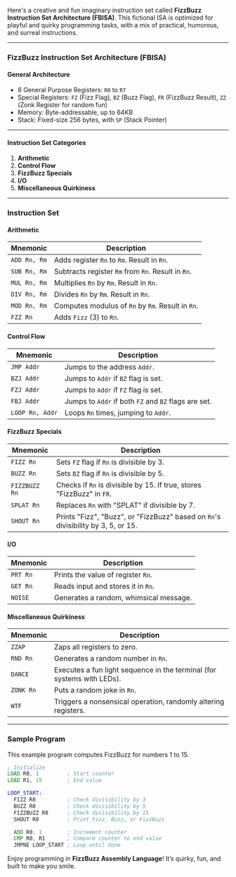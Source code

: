 Here's a creative and fun imaginary instruction set called **FizzBuzz Instruction Set Architecture (FBISA)**. This fictional ISA is optimized for playful and quirky programming tasks, with a mix of practical, humorous, and surreal instructions.

---

### **FizzBuzz Instruction Set Architecture (FBISA)**

#### **General Architecture**
- 8 General Purpose Registers: `R0` to `R7`
- Special Registers: `FZ` (Fizz Flag), `BZ` (Buzz Flag), `FR` (FizzBuzz Result), `ZZ` (Zonk Register for random fun)
- Memory: Byte-addressable, up to 64KB
- Stack: Fixed-size 256 bytes, with `SP` (Stack Pointer)

---

#### **Instruction Set Categories**
1. **Arithmetic**
2. **Control Flow**
3. **FizzBuzz Specials**
4. **I/O**
5. **Miscellaneous Quirkiness**

---

### **Instruction Set**

#### **Arithmetic**
| Mnemonic | Description                           |
|----------|---------------------------------------|
| `ADD Rn, Rm` | Adds register `Rn` to `Rm`. Result in `Rn`. |
| `SUB Rn, Rm` | Subtracts register `Rm` from `Rn`. Result in `Rn`. |
| `MUL Rn, Rm` | Multiplies `Rn` by `Rm`. Result in `Rn`. |
| `DIV Rn, Rm` | Divides `Rn` by `Rm`. Result in `Rn`. |
| `MOD Rn, Rm` | Computes modulus of `Rn` by `Rm`. Result in `Rn`. |
| `FZZ Rn` | Adds `Fizz` (3) to `Rn`. |

#### **Control Flow**
| Mnemonic | Description                           |
|----------|---------------------------------------|
| `JMP Addr`  | Jumps to the address `Addr`. |
| `BZJ Addr`  | Jumps to `Addr` if `BZ` flag is set. |
| `FZJ Addr`  | Jumps to `Addr` if `FZ` flag is set. |
| `FBJ Addr`  | Jumps to `Addr` if both `FZ` and `BZ` flags are set. |
| `LOOP Rn, Addr` | Loops `Rn` times, jumping to `Addr`. |

#### **FizzBuzz Specials**
| Mnemonic | Description                           |
|----------|---------------------------------------|
| `FIZZ Rn` | Sets `FZ` flag if `Rn` is divisible by 3. |
| `BUZZ Rn` | Sets `BZ` flag if `Rn` is divisible by 5. |
| `FIZZBUZZ Rn` | Checks if `Rn` is divisible by 15. If true, stores "FizzBuzz" in `FR`. |
| `SPLAT Rn` | Replaces `Rn` with "SPLAT" if divisible by 7. |
| `SHOUT Rn` | Prints "Fizz", "Buzz", or "FizzBuzz" based on `Rn`'s divisibility by 3, 5, or 15. |

#### **I/O**
| Mnemonic | Description                           |
|----------|---------------------------------------|
| `PRT Rn`  | Prints the value of register `Rn`. |
| `GET Rn`  | Reads input and stores it in `Rn`. |
| `NOISE`   | Generates a random, whimsical message. |

#### **Miscellaneous Quirkiness**
| Mnemonic | Description                           |
|----------|---------------------------------------|
| `ZZAP`    | Zaps all registers to zero. |
| `RND Rn`  | Generates a random number in `Rn`. |
| `DANCE`   | Executes a fun light sequence in the terminal (for systems with LEDs). |
| `ZONK Rn` | Puts a random joke in `Rn`. |
| `WTF`     | Triggers a nonsensical operation, randomly altering registers. |

---

### **Sample Program**
This example program computes FizzBuzz for numbers 1 to 15.

```asm
; Initialize
LOAD R0, 1         ; Start counter
LOAD R1, 15        ; End value

LOOP_START:
  FIZZ R0          ; Check divisibility by 3
  BUZZ R0          ; Check divisibility by 5
  FIZZBUZZ R0      ; Check divisibility by 15
  SHOUT R0         ; Print Fizz, Buzz, or FizzBuzz

  ADD R0, 1        ; Increment counter
  CMP R0, R1       ; Compare counter to end value
  JMPNE LOOP_START ; Loop until done
```

Enjoy programming in **FizzBuzz Assembly Language**! It’s quirky, fun, and built to make you smile.